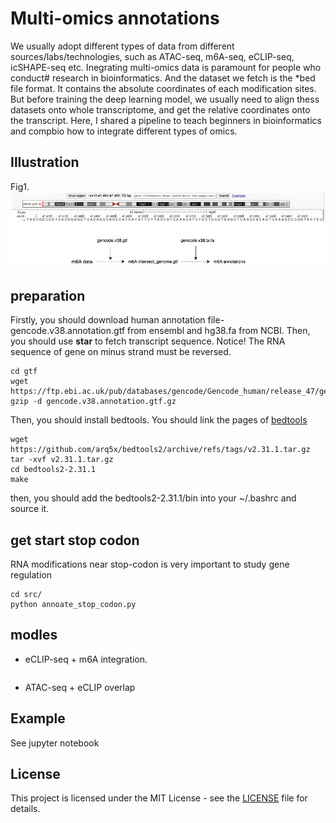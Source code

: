 # Multi-omics annotations
We usually adopt different types of data from different sources/labs/technologies, such as ATAC-seq, m6A-seq, eCLIP-seq, icSHAPE-seq etc. Inegrating multi-omics data is paramount for people who conduct# research in bioinformatics. And the dataset we fetch is the *bed file format. It contains the absolute coordinates of each modification sites. But before training the deep learning model, we usually need to align thess datasets onto whole transcriptome, and get the relative coordinates onto the transcript. Here, I shared a pipeline to teach beginners in bioinformatics and compbio how to integrate different types of omics.

## Illustration
Fig1.    
![Annoate m6A sites on genome](./images/m6A_genome.drawio.png)
## preparation
Firstly, you should download human annotation file-gencode.v38.annotation.gtf from ensembl and hg38.fa from NCBI. 
Then, you should use **star** to fetch transcript sequence. Notice! The RNA sequence of gene on minus strand must be reversed.   
```
cd gtf
wget https://ftp.ebi.ac.uk/pub/databases/gencode/Gencode_human/release_47/gencode.v47.chr_patch_hapl_scaff.annotation.gtf.gz
gzip -d gencode.v38.annotation.gtf.gz
```
Then, you should install bedtools. You should link the pages of [bedtools](https://github.com/arq5x/bedtools2/releases)
```
wget https://github.com/arq5x/bedtools2/archive/refs/tags/v2.31.1.tar.gz
tar -xvf v2.31.1.tar.gz
cd bedtools2-2.31.1
make
```
then, you should add the bedtools2-2.31.1/bin into your ~/.bashrc and source it. 

## get start stop codon
RNA modifications near stop-codon is very important to study gene regulation
```
cd src/
python annoate_stop_codon.py
```

## modles
- eCLIP-seq + m6A integration.
```

```
- ATAC-seq + eCLIP overlap

## Example
See jupyter notebook

## License

This project is licensed under the MIT License - see the [LICENSE](LICENSE) file for details.
